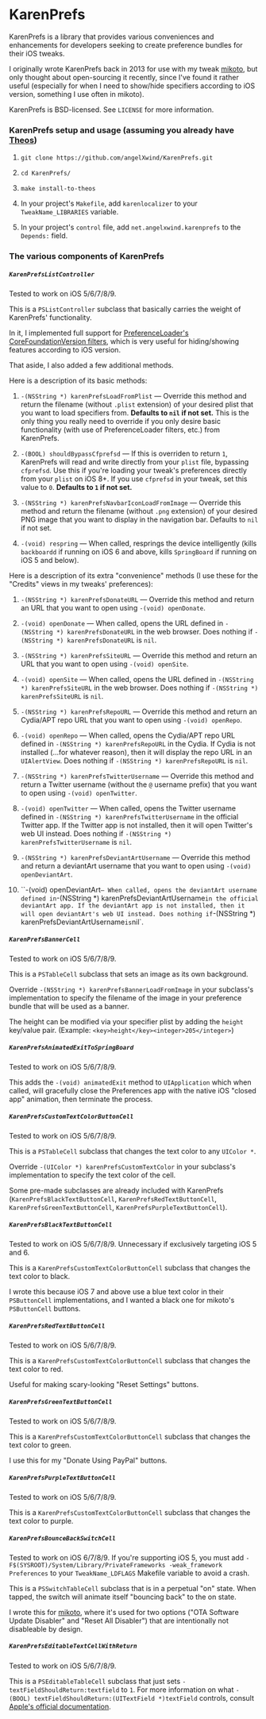 # KarenPrefs

KarenPrefs is a library that provides various conveniences and enhancements for developers seeking to create preference bundles for their iOS tweaks.

I originally wrote KarenPrefs back in 2013 for use with my tweak [mikoto](https://cydia.angelxwind.net/?page/net.angelxwind.mikoto), but only thought about open-sourcing it recently, since I've found it rather useful (especially for when I need to show/hide specifiers according to iOS version, something I use often in mikoto).

KarenPrefs is BSD-licensed. See `LICENSE` for more information.

### KarenPrefs setup and usage (assuming you already have [Theos](https://github.com/theos/theos))

1. `git clone https://github.com/angelXwind/KarenPrefs.git`

1. `cd KarenPrefs/`

1. `make install-to-theos`

1. In your project's `Makefile`, add `karenlocalizer` to your `TweakName_LIBRARIES` variable.

1. In your project's `control` file, add `net.angelxwind.karenprefs` to the `Depends:` field.

### The various components of KarenPrefs

##### `KarenPrefsListController`

Tested to work on iOS 5/6/7/8/9.

This is a `PSListController` subclass that basically carries the weight of KarenPrefs' functionality.

In it, I implemented full support for [PreferenceLoader's CoreFoundationVersion filters](http://iphonedevwiki.net/index.php/PreferenceLoader#Filtering.5B4.5D), which is very useful for hiding/showing features according to iOS version.

That aside, I also added a few additional methods.

Here is a description of its basic methods:

1. `-(NSString *) karenPrefsLoadFromPlist` — Override this method and return the filename (without `.plist` extension) of your desired plist that you want to load specifiers from. **Defaults to `nil` if not set.** This is the only thing you really need to override if you only desire basic functionality (with use of PreferenceLoader filters, etc.) from KarenPrefs.

1. `-(BOOL) shouldBypassCfprefsd` — If this is overriden to return `1`, KarenPrefs will read and write directly from your `plist` file, bypassing `cfprefsd`. Use this if you're loading your tweak's preferences directly from your `plist` on iOS 8+. If you use `cfprefsd` in your tweak, set this value to `0`. **Defaults to `1` if not set.**

1. `-(NSString *) karenPrefsNavbarIconLoadFromImage` — Override this method and return the filename (without `.png` extension) of your desired PNG image that you want to display in the navigation bar. Defaults to `nil` if not set.

1. `-(void) respring` — When called, resprings the device intelligently (kills `backboardd` if running on iOS 6 and above, kills `SpringBoard` if running on iOS 5 and below).

Here is a description of its extra "convenience" methods (I use these for the "Credits" views in my tweaks' preferences):

1. `-(NSString *) karenPrefsDonateURL` — Override this method and return an URL that you want to open using `-(void) openDonate`.

1. `-(void) openDonate` — When called, opens the URL defined in `-(NSString *) karenPrefsDonateURL` in the web browser. Does nothing if `-(NSString *) karenPrefsDonateURL` is `nil`.

1. `-(NSString *) karenPrefsSiteURL` — Override this method and return an URL that you want to open using `-(void) openSite`.

1. `-(void) openSite` — When called, opens the URL defined in `-(NSString *) karenPrefsSiteURL` in the web browser. Does nothing if `-(NSString *) karenPrefsSiteURL` is `nil`.

1. `-(NSString *) karenPrefsRepoURL` — Override this method and return an Cydia/APT repo URL that you want to open using `-(void) openRepo`.

1. `-(void) openRepo` — When called, opens the Cydia/APT repo URL defined in `-(NSString *) karenPrefsRepoURL` in the Cydia. If Cydia is not installed (...for whatever reason), then it will display the repo URL in an `UIAlertView`. Does nothing if `-(NSString *) karenPrefsRepoURL` is `nil`.

1. `-(NSString *) karenPrefsTwitterUsername` — Override this method and return a Twitter username (without the `@` username prefix) that you want to open using `-(void) openTwitter`.

1. `-(void) openTwitter` — When called, opens the Twitter username defined in `-(NSString *) karenPrefsTwitterUsername` in the official Twitter app. If the Twitter app is not installed, then it will open Twitter's web UI instead. Does nothing if `-(NSString *) karenPrefsTwitterUsername` is `nil`.

1. `-(NSString *) karenPrefsDeviantArtUsername` — Override this method and return a deviantArt username that you want to open using `-(void) openDeviantArt`.

1. ``-(void) openDeviantArt` — When called, opens the deviantArt username defined in `-(NSString *) karenPrefsDeviantArtUsername` in the official deviantArt app. If the deviantArt app is not installed, then it will open deviantArt's web UI instead. Does nothing if `-(NSString *) karenPrefsDeviantArtUsername` is `nil`.


##### `KarenPrefsBannerCell`

Tested to work on iOS 5/6/7/8/9.

This is a `PSTableCell` subclass that sets an image as its own background.

Override `-(NSString *) karenPrefsBannerLoadFromImage` in your subclass's implementation to specify the filename of the image in your preference bundle that will be used as a banner.

The height can be modified via your specifier plist by adding the `height` key/value pair. (Example: `<key>height</key><integer>205</integer>`)

##### `KarenPrefsAnimatedExitToSpringBoard`

Tested to work on iOS 5/6/7/8/9.

This adds the `-(void) animatedExit` method to `UIApplication` which when called, will gracefully close the Preferences app with the native iOS "closed app" animation, then terminate the process.

##### `KarenPrefsCustomTextColorButtonCell`

Tested to work on iOS 5/6/7/8/9.

This is a `PSTableCell` subclass that changes the text color to any `UIColor *`.

Override `-(UIColor *) karenPrefsCustomTextColor` in your subclass's implementation to specify the text color of the cell.

Some pre-made subclasses are already included with KarenPrefs (`KarenPrefsBlackTextButtonCell`, `KarenPrefsRedTextButtonCell`, `KarenPrefsGreenTextButtonCell`, `KarenPrefsPurpleTextButtonCell`).

##### `KarenPrefsBlackTextButtonCell`

Tested to work on iOS 5/6/7/8/9. Unnecessary if exclusively targeting iOS 5 and 6.

This is a `KarenPrefsCustomTextColorButtonCell` subclass that changes the text color to black.

I wrote this because iOS 7 and above use a blue text color in their `PSButtonCell` implementations, and I wanted a black one for mikoto's `PSButtonCell` buttons.

##### `KarenPrefsRedTextButtonCell`

Tested to work on iOS 5/6/7/8/9.

This is a `KarenPrefsCustomTextColorButtonCell` subclass that changes the text color to red.

Useful for making scary-looking "Reset Settings" buttons.

##### `KarenPrefsGreenTextButtonCell`

Tested to work on iOS 5/6/7/8/9.

This is a `KarenPrefsCustomTextColorButtonCell` subclass that changes the text color to green.

I use this for my "Donate Using PayPal" buttons.

##### `KarenPrefsPurpleTextButtonCell`

Tested to work on iOS 5/6/7/8/9.

This is a `KarenPrefsCustomTextColorButtonCell` subclass that changes the text color to purple.

##### `KarenPrefsBounceBackSwitchCell`

Tested to work on iOS 6/7/8/9. If you're supporting iOS 5, you must add `-F$(SYSROOT)/System/Library/PrivateFrameworks -weak_framework Preferences` to your `TweakName_LDFLAGS` Makefile variable to avoid a crash.

This is a `PSSwitchTableCell` subclass that is in a perpetual "on" state. When tapped, the switch will animate itself "bouncing back" to the on state.

I wrote this for [mikoto](https://cydia.angelxwind.net/?page/net.angelxwind.mikoto), where it's used for two options ("OTA Software Update Disabler" and "Reset All Disabler") that are intentionally not disableable by design.

##### `KarenPrefsEditableTextCellWithReturn`

Tested to work on iOS 5/6/7/8/9.

This is a `PSEditableTableCell` subclass that just sets `-textFieldShouldReturn:textfield` to `1`. For more information on what `-(BOOL) textFieldShouldReturn:(UITextField *)textField` controls, consult [Apple's official documentation](https://developer.apple.com/library/ios/documentation/UIKit/Reference/UITextFieldDelegate_Protocol/#//apple_ref/occ/intfm/UITextFieldDelegate/textFieldShouldReturn:).
